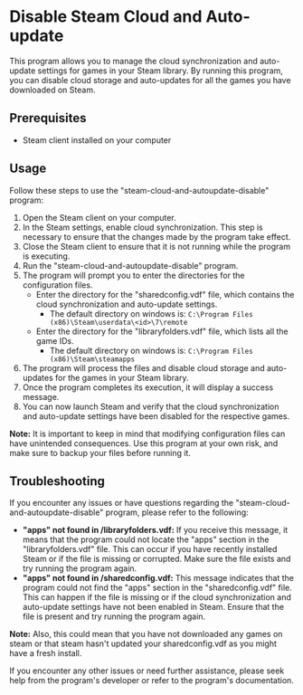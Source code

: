 # Disable Steam Cloud and Auto-update

This program allows you to manage the cloud synchronization and auto-update settings for games in your Steam library. By running this program, you can disable cloud storage and auto-updates for all the games you have downloaded on Steam. 

## Prerequisites

- Steam client installed on your computer

## Usage

Follow these steps to use the "steam-cloud-and-autoupdate-disable" program:

1. Open the Steam client on your computer.
2. In the Steam settings, enable cloud synchronization. This step is necessary to ensure that the changes made by the program take effect.
3. Close the Steam client to ensure that it is not running while the program is executing.
4. Run the "steam-cloud-and-autoupdate-disable" program.
5. The program will prompt you to enter the directories for the configuration files.
   - Enter the directory for the "sharedconfig.vdf" file, which contains the cloud synchronization and auto-update settings.
      - The default directory on windows is: ```C:\Program Files (x86)\Steam\userdata\<id>\7\remote```
   - Enter the directory for the "libraryfolders.vdf" file, which lists all the game IDs.
      - The default directory on windows is: ```C:\Program Files (x86)\Steam\steamapps```
6. The program will process the files and disable cloud storage and auto-updates for the games in your Steam library.
7. Once the program completes its execution, it will display a success message.
8. You can now launch Steam and verify that the cloud synchronization and auto-update settings have been disabled for the respective games.

**Note:** It is important to keep in mind that modifying configuration files can have unintended consequences. Use this program at your own risk, and make sure to backup your files before running it.


## Troubleshooting

If you encounter any issues or have questions regarding the "steam-cloud-and-autoupdate-disable" program, please refer to the following:

- **"apps" not found in /libraryfolders.vdf:** If you receive this message, it means that the program could not locate the "apps" section in the "libraryfolders.vdf" file. This can occur if you have recently installed Steam or if the file is missing or corrupted. Make sure the file exists and try running the program again.
- **"apps" not found in /sharedconfig.vdf:** This message indicates that the program could not find the "apps" section in the "sharedconfig.vdf" file. This can happen if the file is missing or if the cloud synchronization and auto-update settings have not been enabled in Steam. Ensure that the file is present and try running the program again. 

**Note:** Also, this could mean that you have not downloaded any games on steam or that steam hasn't updated your sharedconfig.vdf as you might have a fresh install.

If you encounter any other issues or need further assistance, please seek help from the program's developer or refer to the program's documentation.
